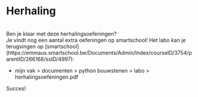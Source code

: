 # Herhaling

<br>
Ben je klaar met deze herhalingsoefeningen? <br>
Je vindt nog een aantal extra oefeningen op smartschool! Het labo kan je terugvingen  op [smartschool](https://emmaus.smartschool.be/Documents/Admin/Index/courseID/3754/parentID/266168/ssID/4997):
<ul><li>mijn vak > documenten > python bouwstenen > labo > herhalingsoefeningen.pdf</li></ul>

Succes!